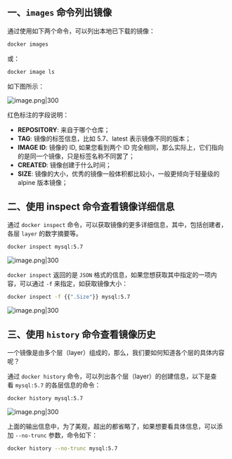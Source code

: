 ## 一、`images` 命令列出镜像

通过使用如下两个命令，可以列出本地已下载的镜像：

```bash
docker images
```

或：

```bash
docker image ls
```

如下图所示：

![image.png|300](https://my-obsidian-image.oss-cn-guangzhou.aliyuncs.com/2024/05/416815768c78710098a855f7ef1a5002.png)

红色标注的字段说明：
- **REPOSITORY**: 来自于哪个仓库；
- **TAG**: 镜像的标签信息，比如 5.7、latest 表示镜像不同的版本；
- **IMAGE ID**: 镜像的 ID, 如果您看到两个 ID 完全相同，那么实际上，它们指向的是同一个镜像，只是标签名称不同罢了；
- **CREATED**: 镜像创建于什么时间；
- **SIZE**: 镜像的大小，优秀的镜像一般体积都比较小，一般更倾向于轻量级的 alpine 版本镜像；

## 二、使用 inspect 命令查看镜像详细信息

通过 `docker inspect` 命令，可以获取镜像的更多详细信息，其中，包括创建者，各层 `layer` 的数字摘要等。

```bash
docker inspect mysql:5.7
```

![image.png|300](https://my-obsidian-image.oss-cn-guangzhou.aliyuncs.com/2024/05/7b2491fc58d25f6b5a291d17d8f7e861.png)

`docker inspect` 返回的是 `JSON` 格式的信息，如果您想获取其中指定的一项内容，可以通过 `-f` 来指定，如获取镜像大小：

```bash
docker inspect -f {{".Size"}} mysql:5.7
```

![image.png|300](https://my-obsidian-image.oss-cn-guangzhou.aliyuncs.com/2024/05/9b65627e5ac3c996745141b1b96e8438.png)

## 三、使用 `history` 命令查看镜像历史

一个镜像是由多个层（layer）组成的，那么，我们要如何知道各个层的具体内容呢？

通过 `docker history` 命令，可以列出各个层（layer）的创建信息，以下是查看 `mysql:5.7` 的各层信息的命令：

```bash
docker history mysql:5.7
```

![image.png|300](https://my-obsidian-image.oss-cn-guangzhou.aliyuncs.com/2024/05/7e3c86ff2d699339467ef548877c343f.png)

上面的输出信息中，为了美观，超出的都省略了，如果想要看具体信息，可以添加 `--no-trunc` 参数，命令如下：

```bash
docker history --no-trunc mysql:5.7
```